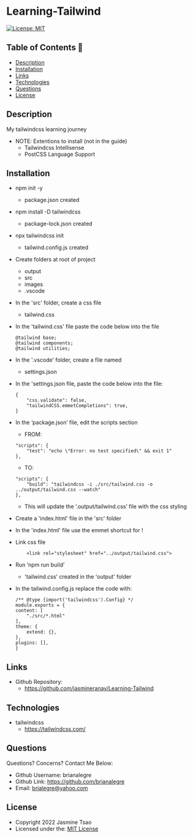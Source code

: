 # Learning-Tailwind

[![License: MIT](https://img.shields.io/badge/License-MIT-yellow.svg)](https://opensource.org/licenses/MIT)

## Table of Contents 📑
- [Description](#description)
- [Installation](#installation)
- [Links](#links)
- [Technologies](#technologies)
- [Questions](#questions)
- [License](#license)

## Description
My tailwindcss learning journey

- NOTE: Extentions to install (not in the guide)
    - Tailwindcss Intellisense
    - PostCSS Language Support


## Installation
- npm init -y
    - package.json created
- npm install -D tailwindcss
    - package-lock.json created
- npx tailwindcss init
    - tailwind.config.js created
- Create folders at root of project
    - output
    - src
    - images
    - .vscode
- In the 'src' folder, create a css file
    - tailwind.css

- In the 'tailwind.css' file paste the code below into the file
    ```
    @tailwind base;
    @tailwind components;
    @tailwind utilities;
    ```

- In the '.vscode' folder, create a file named
    - settings.json

- In the 'settings.json file, paste the code below into the file:
    ```
    {
        "css.validate": false,
        "tailwindCSS.emmetCompletions": true,
    }
    ```

 - In the ‘package.json’ file, edit the scripts section 
    - FROM: 
    ``` 
    "scripts": {
        "test": "echo \"Error: no test specified\" && exit 1"
    },
    ```
    - TO:
    ```
    "scripts": {
        "build": "tailwindcss -i ./src/tailwind.css -o ../output/tailwind.css --watch"
    },
    ```
    - This will update the ‘.output/tailwind.css’ file with the css styling


- Create a 'index.html' file in the 'src' folder
- In the 'index.html' file use the emmet shortcut for !
- Link css file
    ```
        <link rel="stylesheet" href="../output/tailwind.css">
    ```

- Run ‘npm run build’
    - 'tailwind.css' created in the 'output' folder

- In the tailwind.config.js replace the code with:
    ```
    /** @type {import('tailwindcss').Config} */
    module.exports = {
    content: [
        "./src/*.html"
    ],
    theme: {
        extend: {},
    },
    plugins: [],
    }
    ```

## Links
-   Github Repository:
    - https://github.com/jasmineranay/Learning-Tailwind

## Technologies
- tailwindcss
    - https://tailwindcss.com/

## Questions
Questions? Concerns?  Contact Me Below:
- Github Username: brianalegre
- Github Link: https://github.com/brianalegre 
- Email: brialegre@yahoo.com

## License
- Copyright 2022 Jasmine Tsao
- Licensed under the: [MIT License](https://opensource.org/licenses/MIT) 

